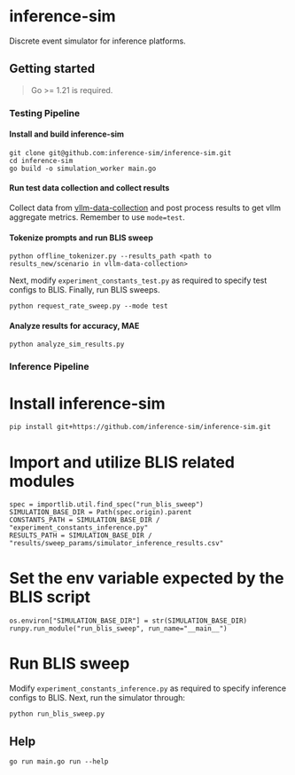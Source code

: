 # inference-sim

Discrete event simulator for inference platforms.

## Getting started

> Go >= 1.21 is required.

### Testing Pipeline

#### Install and build inference-sim

```shell
git clone git@github.com:inference-sim/inference-sim.git
cd inference-sim
go build -o simulation_worker main.go
```

#### Run test data collection and collect results

Collect data from [vllm-data-collection](https://github.com/inference-sim/vllm-data-collection) and post process results to get vllm aggregate metrics. Remember to use `mode=test`. 

#### Tokenize prompts and run BLIS sweep

```shell
python offline_tokenizer.py --results_path <path to results_new/scenario in vllm-data-collection>
```

Next, modify `experiment_constants_test.py` as required to specify test configs to BLIS. Finally, run BLIS sweeps.

```shell
python request_rate_sweep.py --mode test
```

#### Analyze results for accuracy, MAE

```shell
python analyze_sim_results.py
```

### Inference Pipeline

# Install inference-sim

```shell
pip install git+https://github.com/inference-sim/inference-sim.git
```

# Import and utilize BLIS related modules

```shell
spec = importlib.util.find_spec("run_blis_sweep")
SIMULATION_BASE_DIR = Path(spec.origin).parent
CONSTANTS_PATH = SIMULATION_BASE_DIR / "experiment_constants_inference.py"
RESULTS_PATH = SIMULATION_BASE_DIR / "results/sweep_params/simulator_inference_results.csv"
```

# Set the env variable expected by the BLIS script

```shell
os.environ["SIMULATION_BASE_DIR"] = str(SIMULATION_BASE_DIR)
runpy.run_module("run_blis_sweep", run_name="__main__")
```

# Run BLIS sweep

Modify `experiment_constants_inference.py` as required to specify inference configs to BLIS. Next, run the simulator through:

```shell
python run_blis_sweep.py
```

<!-- ### Download and preprocess dataset

**Input tokens**

Download the ShareGPT dataset locally:

```shell
wget https://huggingface.co/datasets/anon8231489123/ShareGPT_Vicuna_unfiltered/resolve/main/ShareGPT_V3_unfiltered_cleaned_split.json
```

**Output tokens**

* Make a `data/` directory. Put the vLLM generated non-tokenized output JSON as `output_tokens_2025-06-30.json` under it.
* Now tokenize the output tokens by running the following:

`python offline_tokenizer.py --model_name <LLM_name> --input_filepath data/output_tokens_2025-06-30.json --output_filepath data/output_tokens_2025-06-30_tokenized.json` -->

<!-- ### Obtain best model for your model x GPU

For this, you need the vllm profiling data from actual runs of the model x GPU you want to test. This is an example for `Qwen/Qwen-2-1.5b` on NVIDIA L4 GPU, but a similar approach would be followed for any other LLM. Let us say you keep the vllm profiling results in `results/qwen2-1.5b/sweep/`. 

* Go to `optimizer_qwen2-1.5b_config.yaml` and edit the `vllm_dir` field to `./results/qwen2-1.5b/sweep/`.
* In the same file, edit `tokens_dir` field to where you stored the output tokens for the model: e.g, `data/output_tokens_2025-06-30_tokenized.json`
* Now run the blackbox optimizer:

```shell
python run_optimizer.py --config_file optimizer_qwen2-1.5b_config.yaml
```

Copy the coefficients that print out in stdout into clipboard. The output is of the format:

```
--regression_coeffs 5.541779348743728e-05,3.056158363878956e-05,0,3.908682147124097e-05,0,0,0,0,0,0,0,0,0,0,0 --schedule_time 13787 --update_time 0 --queue_overhead_time 0 --vllm_overhead_time 5999
```

Now, run the following:

```shell
python request_rate_sweep.py --rates 32 --long_prefill_token_thresholds 16 32 64 --max_num_batched_tokens 256 512 --input_filename data/output_tokens_2025-06-30_tokenized.json --num_requests 400 --output_dir results/sweep --regression_coeffs 5.541779348743728e-05,3.056158363878956e-05,0,3.908682147124097e-05,0,0,0,0,0,0,0,0,0,0,0 --schedule_time 13787 --update_time 0 --queue_overhead_time 0 --vllm_overhead_time 5999
``` -->

## Help

```shell
go run main.go run --help
```
